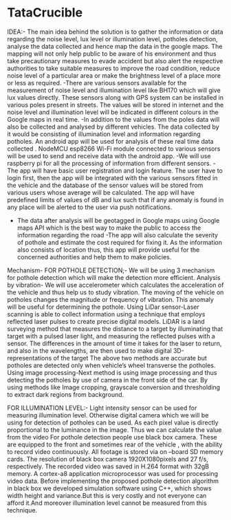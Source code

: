 # TataCrucible

IDEA:-
The main idea behind the solution is to gather the information or data regarding the noise level, lux level or illumination level, potholes detection, analyse the data collected and hence map the data in the google maps. The mapping will not only help public to be aware of his environment and thus take precautionary measures to evade accident but also alert the respective authorities to take suitable measures to improve the road condition, reduce noise level of a particular area or make the brightness level of a place more or less as required.
-There are various sensors available for the measurement of noise level and illumination level like BH170 which will give lux values directly. These sensors along with GPS system can be installed in various poles present in streets. The values will be stored in internet and the noise level and illumination level will be indicated in different colours in the Google maps in real time.
-In addition to the values from the poles data will also be collected and analysed by different vehicles. The data collected by it would be consisting of illumination level and information regarding potholes. An android app will be used for analysis of these real time data collected . NodeMCU esp8266 Wi-Fi module connected to various sensors will be used to send and receive data with the android app. 
-We will use raspberry pi for all the processing of information from different sensors.
-The app will have basic user registration and login feature. The user have to login first, then the app will be integrated with the various sensors fitted in the vehicle and the database of the sensor values will be stored from various users whose average will be calculated. The app will have predefined limits of values of dB and lux such that if any anomaly is found in any place will be alerted to the user via push notifications.
- The data after analysis will be geotagged in Google maps using Google maps API which is the best way to make the public to access the information regarding the road
-The app will also calculate the severity of pothole and estimate the cost required for fixing it. As the information also consists of location thus, this app will provide useful for the concerned authorities and help them to make policies.



Mechanism-
FOR POTHOLE DETECTION;-
We will be using 3 mechanism for pothole detection which will make the detection more efficient. 
Analysis by vibration- We will use accelerometer which calculates the acceleration of the vehicle and thus help us to study vibration. The moving of the vehicle on potholes changes the magnitude or  frequency of vibration. This anomaly will be useful for determining the pothole.
Using LiDar sensor-Laser scanning is able to collect information using a technique that employs reflected laser pulses to create precise digital models. LiDAR is a land surveying method that measures the distance to a target by illuminating that target with a pulsed laser light, and measuring the reflected pulses with a sensor. The differences in the amount of time it takes for the laser to return, and also in the wavelengths, are then used to make digital 3D-representations of the target
The above two methods are accurate but potholes are detected only when vehicle’s wheel transverse the potholes.
 Using image processing-Next method is using image processing and thus detecting the potholes by use of camera in the front side of the car. By using methods like Image cropping, grayscale conversion and thresholding to extract dark regions  from background.

FOR ILLUMINATION LEVEL:-
Light intensity sensor can be used for measuring illumination level. Otherwise digital camera which we will be using for detection of potholes can be used. As each pixel value is directly proportional to the luminance in the image. Thus we can calculate the value from the video
For pothole detection people use black box camera. These are equipped to the front and sometimes rear of the vehicle , with the ability to record video continuously. All footage is stored via on –board SD memory cards. The resolution of black box camera 1920X1080pixels and 27 f/s, respectively. The recorded video was saved in H.264 format with 32gB memory. A cortex-a8 application microprocessor was used for processing video data. Before implementing the proposed pothole detection algorithm in black box we developed simulation software using C++, which shows width height and variance.But this is very costly and not everyone can afford it.And moreover illumination level cannot be measured from this technique.
